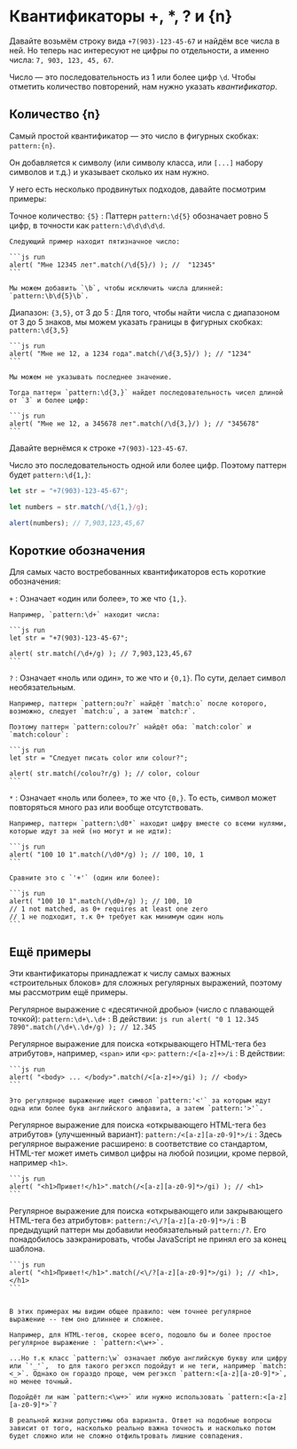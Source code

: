 # Квантификаторы +, *, ? и {n}

Давайте возьмём строку вида `+7(903)-123-45-67` и найдём все числа в ней. Но теперь нас интересуют не цифры по отдельности, а именно числа: `7, 903, 123, 45, 67`.

Число — это последовательность из 1 или более цифр `\d`. Чтобы отметить количество повторений, нам нужно указать *квантификатор*.

## Количество {n}

Самый простой квантификатор — это число в фигурных скобках: `pattern:{n}`.

Он добавляется к символу (или символу класса, или `[...]` набору символов и т.д.) и указывает сколько их нам нужно.

У него есть несколько продвинутых подходов, давайте посмотрим примеры:

Точное количество: `{5}`
: Паттерн `pattern:\d{5}` обозначает ровно 5 цифр, в точности как `pattern:\d\d\d\d\d`.

    Следующий пример находит пятизначное число:

    ```js run
    alert( "Мне 12345 лет".match(/\d{5}/) ); //  "12345"
    ```

    Мы можем добавить `\b`, чтобы исключить числа длинней: `pattern:\b\d{5}\b`.

Диапазон: `{3,5}`, от 3 до 5 
: Для того, чтобы найти числа c диапазоном от 3 до 5 знаков, мы можем указать границы в фигурных скобках: `pattern:\d{3,5}`

    ```js run
    alert( "Мне не 12, а 1234 года".match(/\d{3,5}/) ); // "1234"
    ```

    Мы можем не указывать последнее значение.

    Тогда паттерн `pattern:\d{3,}` найдет последовательность чисел длиной от `3` и более цифр:

    ```js run
    alert( "Мне не 12, а 345678 лет".match(/\d{3,}/) ); // "345678"
    ```

Давайте вернёмся к строке `+7(903)-123-45-67`.

Число это последовательность одной или более цифр. Поэтому паттерн будет `pattern:\d{1,}`:

```js run
let str = "+7(903)-123-45-67";

let numbers = str.match(/\d{1,}/g);

alert(numbers); // 7,903,123,45,67
```

## Короткие обозначения

Для самых часто востребованных квантификаторов есть короткие обозначения:

`+`
: Означает «один или более», то же что `{1,}`.

    Например, `pattern:\d+` находит числа:

    ```js run
    let str = "+7(903)-123-45-67";

    alert( str.match(/\d+/g) ); // 7,903,123,45,67
    ```

`?`
: Означает «ноль или один», то же что и `{0,1}`. По сути, делает символ необязательным.

    Например, паттерн `pattern:ou?r` найдёт `match:o` после которого, возможно, следует `match:u`, а затем `match:r`.

    Поэтому паттерн `pattern:colou?r` найдёт оба: `match:color` и `match:colour`:

    ```js run
    let str = "Следует писать color или colour?";

    alert( str.match(/colou?r/g) ); // color, colour
    ```

`*`
: Означает «ноль или более», то же что `{0,}`. То есть, символ может повторяться много раз или вообще отсутствовать.

    Например, паттерн `pattern:\d0*` находит цифру вместе со всеми нулями, которые идут за ней (но могут и не идти):

    ```js run
    alert( "100 10 1".match(/\d0*/g) ); // 100, 10, 1
    ```

    Сравните это с `'+'` (один или более):

    ```js run
    alert( "100 10 1".match(/\d0+/g) ); // 100, 10
    // 1 not matched, as 0+ requires at least one zero
    // 1 не подходит, т.к 0+ требует как минимум один ноль
    ```

## Ещё примеры

Эти квантификаторы принадлежат к числу самых важных «строительных блоков» для сложных регулярных выражений, поэтому мы рассмотрим ещё примеры.

Регулярное выражение с «десятичной дробью» (число с плавающей точкой): `pattern:\d+\.\d+`
: В действии:
    ```js run
    alert( "0 1 12.345 7890".match(/\d+\.\d+/g) ); // 12.345
    ```

Регулярное выражение для поиска «открывающего HTML-тега без атрибутов», например, `<span>` или `<p>`: `pattern:/<[a-z]+>/i`
: В действии:

    ```js run
    alert( "<body> ... </body>".match(/<[a-z]+>/gi) ); // <body>
    ```

    Это регулярное выражение ищет символ `pattern:'<'` за которым идут одна или более букв английского алфавита, а затем `pattern:'>'`.

Регулярное выражение для поиска «открывающего HTML-тега без атрибутов» (улучшенный вариант): `pattern:/<[a-z][a-z0-9]*>/i`
: Здесь регулярное выражение расширено: в соответствие со стандартом, HTML-тег может иметь символ цифры на любой позиции, кроме первой, например `<h1>`.

    ```js run
    alert( "<h1>Привет!</h1>".match(/<[a-z][a-z0-9]*>/gi) ); // <h1>
    ```

Регулярное выражение для поиска «открывающего или закрывающего HTML-тега без атрибутов»: `pattern:/<\/?[a-z][a-z0-9]*>/i`
: В предыдущий паттерн мы добавили необязательный `pattern:/?`. Его понадобилось заэкранировать, чтобы JavaScript не принял его за конец шаблона.

    ```js run
    alert( "<h1>Привет!</h1>".match(/<\/?[a-z][a-z0-9]*>/gi) ); // <h1>, </h1>
    ```

```smart header="Чтобы регулярное выражение было точнее, нам часто приходится делать его сложнее"

В этих примерах мы видим общее правило: чем точнее регулярное выражение -- тем оно длиннее и сложнее.

Например, для HTML-тегов, скорее всего, подошло бы и более простое регулярное выражение : `pattern:<\w+>`.

...Но т.к класс `pattern:\w` означает любую английскую букву или цифру или `'_'`,  то для такого регэксп подойдут и не теги, например `match:<_>`. Однако он гораздо проще, чем регэксп `pattern:<[a-z][a-z0-9]*>`, но менее точный.

Подойдёт ли нам `pattern:<\w+>` или нужно использовать `pattern:<[a-z][a-z0-9]*>`?

В реальной жизни допустимы оба варианта. Ответ на подобные вопросы зависит от того, насколько реально важна точность и насколько потом будет сложно или не сложно отфильтровать лишние совпадения.
```
